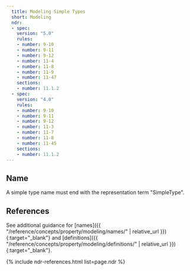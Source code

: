 ```yaml
---
  title: Modeling Simple Types
  short: Modeling
  ndr:
  - spec:
    version: "5.0"
    rules:
    - number: 9-10
    - number: 9-11
    - number: 9-12
    - number: 11-4
    - number: 11-8
    - number: 11-9
    - number: 11-47
    sections:
    - number: 11.1.2
  - spec:
    version: "4.0"
    rules:
    - number: 9-10
    - number: 9-11
    - number: 9-12
    - number: 11-3
    - number: 11-7
    - number: 11-8
    - number: 11-45
    sections:
    - number: 11.1.2
---
```


## Name

A simple type name must end with the representation term "SimpleType".

## References

See additional guidance for [names]({{ "/reference/concepts/property/modeling/names/" | relative_url }}){:target="_blank"}
and [definitions]({{ "/reference/concepts/property/modeling/definitions/" | relative_url }}){:target="_blank"}.

{% include ndr-references.html list=page.ndr %}
